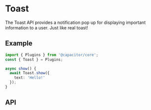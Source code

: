 <plugin-platforms platforms="pwa,ios,android,electron"></plugin-platforms>

# Toast

The Toast API provides a notification pop up for displaying important information to a user. Just like real toast!

## Example

```typescript
import { Plugins } from '@capacitor/core';
const { Toast } = Plugins;

async show() {
  await Toast.show({
    text: 'Hello!'
  });
}
```

## API

<plugin-api name="toast"></plugin-api>